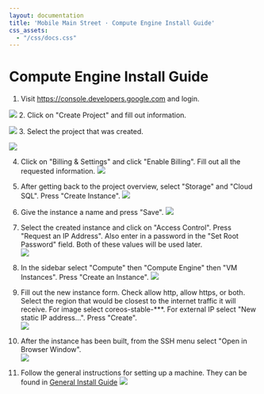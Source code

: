 ```yaml
---
layout: documentation
title: 'Mobile Main Street · Compute Engine Install Guide'
css_assets:
  - "/css/docs.css"
---
```



# Compute Engine Install Guide
1. Visit https://console.developers.google.com and login.

![](https://raw.githubusercontent.com/SyntropyDev/mms-web/docs/images/ce-install-2.png)
2. Click on "Create Project" and fill out information.

![](https://raw.githubusercontent.com/SyntropyDev/mms-web/docs/images/ce-install-3.png)
3. Select the project that was created.

![](https://raw.githubusercontent.com/SyntropyDev/mms-web/docs/images/ce-install-5.png)

4. Click on "Billing & Settings" and click "Enable Billing".  Fill out all the requested information. 
![](https://raw.githubusercontent.com/SyntropyDev/mms-web/docs/images/ce-install-6.png)

5. After getting back to the project overview, select "Storage" and "Cloud SQL".  Press "Create Instance".
![](https://raw.githubusercontent.com/SyntropyDev/mms-web/docs/images/ce-install-10.png)

6. Give the instance a name and press "Save".
![](https://raw.githubusercontent.com/SyntropyDev/mms-web/docs/images/ce-install-11.png)

7. Select the created instance and click on "Access Control".  Press "Request an IP Address".  Also enter in a password in the "Set Root Password" field.  Both of these values will be used later.  
![](https://raw.githubusercontent.com/SyntropyDev/mms-web/docs/images/ce-install-14.png)

8. In the sidebar select "Compute" then "Compute Engine" then "VM Instances".  Press "Create an Instance". 
![](https://raw.githubusercontent.com/SyntropyDev/mms-web/docs/images/ce-install-15.png)

9. Fill out the new instance form.  Check allow http, allow https, or both.  Select the region that would be closest to the internet traffic it will receive. For image select coreos-stable-***.  For external IP select "New static IP address...".  Press "Create".   
![](https://raw.githubusercontent.com/SyntropyDev/mms-web/docs/images/ce-install-16.png)

10. After the instance has been built, from the SSH menu select "Open in Browser Window".  
![](https://raw.githubusercontent.com/SyntropyDev/mms-web/docs/images/ce-install-17.png)

11. Follow the general instructions for setting up a machine.  They can be found in [General Install Guide](../General-Install-Guide)
![](https://raw.githubusercontent.com/SyntropyDev/mms-web/docs/images/ce-install-18.png)